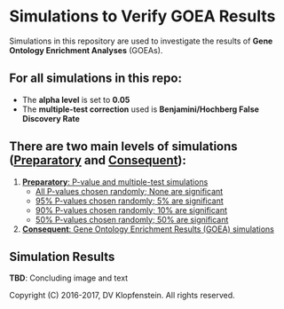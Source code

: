 # Simulations to Verify GOEA Results
Simulations in this repository are used to investigate the results of **Gene Ontology Enrichment Analyses** (GOEAs).    

## For all simulations in this repo:    
  * The **alpha level** is set to **0.05**
  * The **multiple-test correction** used is **Benjamini/Hochberg False Discovery Rate**

## There are two main levels of simulations ([Preparatory](README_prep.md#preparatory-p-value-and-multiple-test-simulations) and [Consequent](README_main.md#consequent-goea-simulations)):
  1. [**Preparatory**: P-value and multiple-test simulations](README_prep.md#preparatory-p-value-and-multiple-test-simulations)    
      * [All P-values chosen randomly; None are significant](README_prep.md#all-p-values-chosen-randomly-none-are-significant-1)
      * [95% P-values chosen randomly; 5% are significant ](README_prep.md#95-p-values-chosen-randomly-5-are-significant)
      * [90% P-values chosen randomly; 10% are significant ](README_prep.md#90-p-values-chosen-randomly-10-are-significant)
      * [50% P-values chosen randomly; 50% are significant ](README_prep.md#50-p-values-chosen-randomly-50-are-significant)
  2. [**Consequent**: Gene Ontology Enrichment Results (GOEA) simulations](README_main.md#consequent-goea-simulations)

## Simulation Results
**TBD**: Concluding image and text

Copyright (C) 2016-2017, DV Klopfenstein. All rights reserved.
